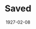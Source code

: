 ---
title: Saved
date: 1927-02-08
closing_date: 1927-02-09
layout: productions
featured_image: 
image_caption:
image_credit:
playbill:
category:
Theatre: Theatre Jacksonville
cast:
  Mrs. Saunders: Charlotte Bowden Perry
  Sue Tremaine: Dore' Beauchamp-Nobbs
  Mrs. Bostick: Elizabeth Palmer Tyler
  Miss Minnie Tremaine: Estelle L. Muriel
  Miss Emily Tremaine: Marie L. Ford
  Miss Zilla Birdsong: Zide F. Broward
crew:
  Director: Tracy L'Engle
  Scenery: Anne C. Lalor
  Lighting: Martha Race
  Props:
    - Carolyn Bisbee
    - Mrs. M. Moss
understudies:
orchestra:
external_links:
---